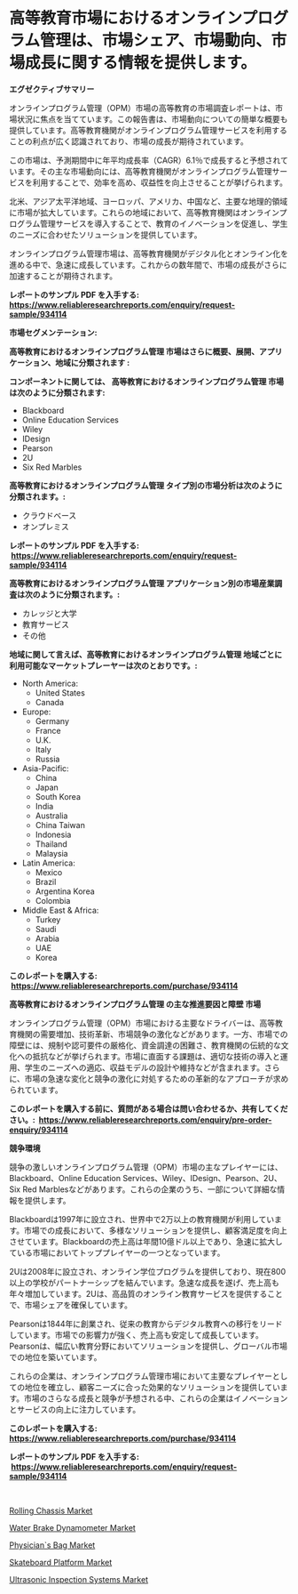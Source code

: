 <p><h1>高等教育市場におけるオンラインプログラム管理は、市場シェア、市場動向、市場成長に関する情報を提供します。</h1></p><p><strong>エグゼクティブサマリー</strong></p>
<p><p>オンラインプログラム管理（OPM）市場の高等教育の市場調査レポートは、市場状況に焦点を当てています。この報告書は、市場動向についての簡単な概要も提供しています。高等教育機関がオンラインプログラム管理サービスを利用することの利点が広く認識されており、市場の成長が期待されています。</p><p>この市場は、予測期間中に年平均成長率（CAGR）6.1％で成長すると予想されています。その主な市場動向には、高等教育機関がオンラインプログラム管理サービスを利用することで、効率を高め、収益性を向上させることが挙げられます。</p><p>北米、アジア太平洋地域、ヨーロッパ、アメリカ、中国など、主要な地理的領域に市場が拡大しています。これらの地域において、高等教育機関はオンラインプログラム管理サービスを導入することで、教育のイノベーションを促進し、学生のニーズに合わせたソリューションを提供しています。</p><p>オンラインプログラム管理市場は、高等教育機関がデジタル化とオンライン化を進める中で、急速に成長しています。これからの数年間で、市場の成長がさらに加速することが期待されます。</p></p>
<p><strong>レポートのサンプル PDF を入手する: <a href="https://www.reliableresearchreports.com/enquiry/request-sample/934114">https://www.reliableresearchreports.com/enquiry/request-sample/934114</a></strong></p>
<p><strong>市場セグメンテーション:</strong></p>
<p><strong> 高等教育におけるオンラインプログラム管理 市場はさらに概要、展開、アプリケーション、地域に分類されます :</strong></p>
<p><strong>コンポーネントに関しては、 高等教育におけるオンラインプログラム管理 市場は次のように分類されます: &nbsp;</strong></p>
<p><ul><li>Blackboard</li><li>Online Education Services</li><li>Wiley</li><li>IDesign</li><li>Pearson</li><li>2U</li><li>Six Red Marbles</li></ul></p>
<p><strong> 高等教育におけるオンラインプログラム管理 タイプ別の市場分析は次のように分類されます。:</strong></p>
<p><ul><li>クラウドベース</li><li>オンプレミス</li></ul></p>
<p><strong>レポートのサンプル PDF を入手する: &nbsp;<a href="https://www.reliableresearchreports.com/enquiry/request-sample/934114">https://www.reliableresearchreports.com/enquiry/request-sample/934114</a></strong></p>
<p><strong> 高等教育におけるオンラインプログラム管理 アプリケーション別の市場産業調査は次のように分類されます。:</strong></p>
<p><ul><li>カレッジと大学</li><li>教育サービス</li><li>その他</li></ul></p>
<p><strong>地域に関して言えば、高等教育におけるオンラインプログラム管理 地域ごとに利用可能なマーケットプレーヤーは次のとおりです。:</strong></p>
<p><ul>
    <li>
        North America:
        <ul>
            <li>United States</li>
            <li>Canada</li>
        </ul>
    </li>
    <li>
        Europe:
        <ul>
            <li>Germany</li>
            <li>France</li>
            <li>U.K.</li>
            <li>Italy</li>
            <li>Russia</li>
        </ul>
    </li>
    <li>
        Asia-Pacific:
        <ul>
            <li>China</li>
            <li>Japan</li>
            <li>South Korea</li>
            <li>India</li>
            <li>Australia</li>
            <li>China Taiwan</li>
            <li>Indonesia</li>
            <li>Thailand</li>
            <li>Malaysia</li>
        </ul>
    </li>
    <li>
        Latin America:
        <ul>
            <li>Mexico</li>
            <li>Brazil</li>
            <li>Argentina Korea</li>
            <li>Colombia</li>
        </ul>
    </li>
    <li>
        Middle East & Africa:
        <ul>
            <li>Turkey</li>
            <li>Saudi</li>
            <li>Arabia</li>
            <li>UAE</li>
            <li>Korea</li>
        </ul>
    </li>
    </ul></p>
<p><strong>このレポートを購入する: &nbsp;<a href="https://www.reliableresearchreports.com/purchase/934114">https://www.reliableresearchreports.com/purchase/934114</a></strong></p>
<p><strong>高等教育におけるオンラインプログラム管理 の主な推進要因と障壁 市場</strong></p>
<p><p>オンラインプログラム管理（OPM）市場における主要なドライバーは、高等教育機関の需要増加、技術革新、市場競争の激化などがあります。一方、市場での障壁には、規制や認可要件の厳格化、資金調達の困難さ、教育機関の伝統的な文化への抵抗などが挙げられます。市場に直面する課題は、適切な技術の導入と運用、学生のニーズへの適応、収益モデルの設計や維持などが含まれます。さらに、市場の急速な変化と競争の激化に対処するための革新的なアプローチが求められています。</p></p>
<p><strong>このレポートを購入する前に、質問がある場合は問い合わせるか、共有してください。:&nbsp; <a href="https://www.reliableresearchreports.com/enquiry/pre-order-enquiry/934114">https://www.reliableresearchreports.com/enquiry/pre-order-enquiry/934114</a></strong></p>
<p><strong>競争環境</strong></p>
<p><p>競争の激しいオンラインプログラム管理（OPM）市場の主なプレイヤーには、Blackboard、Online Education Services、Wiley、IDesign、Pearson、2U、Six Red Marblesなどがあります。これらの企業のうち、一部について詳細な情報を提供します。</p><p>Blackboardは1997年に設立され、世界中で2万以上の教育機関が利用しています。市場での成長において、多様なソリューションを提供し、顧客満足度を向上させています。Blackboardの売上高は年間10億ドル以上であり、急速に拡大している市場においてトッププレイヤーの一つとなっています。</p><p>2Uは2008年に設立され、オンライン学位プログラムを提供しており、現在800以上の学校がパートナーシップを結んでいます。急速な成長を遂げ、売上高も年々増加しています。2Uは、高品質のオンライン教育サービスを提供することで、市場シェアを確保しています。</p><p>Pearsonは1844年に創業され、従来の教育からデジタル教育への移行をリードしています。市場での影響力が強く、売上高も安定して成長しています。Pearsonは、幅広い教育分野においてソリューションを提供し、グローバル市場での地位を築いています。</p><p>これらの企業は、オンラインプログラム管理市場において主要なプレイヤーとしての地位を確立し、顧客ニーズに合った効果的なソリューションを提供しています。市場のさらなる成長と競争が予想される中、これらの企業はイノベーションとサービスの向上に注力しています。</p></p>
<p><strong>このレポートを購入する: &nbsp; <a href="https://www.reliableresearchreports.com/purchase/934114">https://www.reliableresearchreports.com/purchase/934114</a></strong></p>
<p><strong>レポートのサンプル PDF を入手する: &nbsp;<a href="https://www.reliableresearchreports.com/enquiry/request-sample/934114">https://www.reliableresearchreports.com/enquiry/request-sample/934114</a></strong><strong></strong></p>
<p>&nbsp;</p>
<p><p><a href="https://view.publitas.com/reportprime-1/rolling-chassis-market-furnish-information-about-market-size-market-share-market-dynamics-and-projections-spanning-from-2024-to-2031/">Rolling Chassis Market</a></p><p><a href="https://simplistic-meeting-7ee.notion.site/Water-Brake-Dynamometer-Market-A-Comprehensive-Report-of-its-Market-Share-Growth-Trends-2024-20-e5d7420c25c049ab883f18200e908254">Water Brake Dynamometer Market</a></p><p><a href="https://github.com/johnbach50/Market-Research-Report-List-2/blob/main/physicians-bag-market.md">Physician`s Bag Market</a></p><p><a href="https://view.publitas.com/reportprime-1/skateboard-platform-market-offer-valuable-insights-into-market-size-market-share-market-trends-and-projections-spanning-from-2024-to-2031/">Skateboard Platform Market</a></p><p><a href="https://github.com/pjcfca/Market-Research-Report-List-1/blob/main/ultrasonic-inspection-systems-market.md">Ultrasonic Inspection Systems Market</a></p></p>